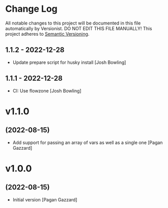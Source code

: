 # Change Log

All notable changes to this project will be documented in this file
automatically by Versionist. DO NOT EDIT THIS FILE MANUALLY!
This project adheres to [Semantic Versioning](http://semver.org/).

## 1.1.2 - 2022-12-28

* Update prepare script for husky install [Josh Bowling]

## 1.1.1 - 2022-12-28

* CI: Use flowzone [Josh Bowling]

# v1.1.0
## (2022-08-15)

* Add support for passing an array of vars as well as a single one [Pagan Gazzard]

# v1.0.0
## (2022-08-15)

* Initial version [Pagan Gazzard]
